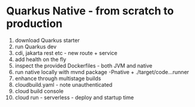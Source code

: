 # Quarkus Native - from scratch to production

1. download Quarkus starter
2. run Quarkus dev
3. cdi, jakarta rest etc - new route + service
4. add health on the fly
5. inspect the provided Dockerfiles - both JVM and native
6. run native locally with mvnd package -Pnative + ./target/code...runner
7. enhance through multistage builds
8. cloudbuild.yaml - note unauthenticated
9. cloud build console
10. cloud run - serverless - deploy and startup time